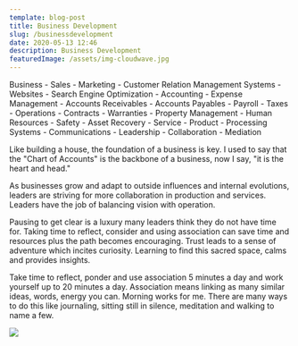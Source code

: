 ```yaml
---
template: blog-post
title: Business Development
slug: /businessdevelopment
date: 2020-05-13 12:46
description: Business Development
featuredImage: /assets/img-cloudwave.jpg
---
```

Business - Sales - Marketing - Customer Relation Management Systems - Websites - Search Engine Optimization - Accounting - Expense Management - Accounts Receivables - Accounts Payables - Payroll - Taxes - Operations - Contracts - Warranties - Property Management - Human Resources - Safety - Asset Recovery - Service - Product - Processing Systems - Communications - Leadership - Collaboration - Mediation

Like building a house, the foundation of a business is key. I used to say that the "Chart of Accounts" is the backbone of a business, now I say, "it is the heart and head."

As businesses grow and adapt to outside influences and internal evolutions, leaders are striving for more collaboration in production and services. Leaders have the job of balancing vision with operation.

Pausing to get clear is a luxury many leaders think they do not have time for. Taking time to reflect, consider and using association can save time and resources plus the path becomes encouraging. Trust leads to a sense of adventure which incites curiosity. Learning to find this sacred space, calms and provides insights.

Take time to reflect, ponder and use association 5 minutes a day and work yourself up to 20 minutes a day. Association means linking as many similar ideas, words, energy you can. Morning works for me. There are many ways to do this like journaling, sitting still in silence, meditation and walking to name a few.

![](/assets/goodmorningla.jpeg)

![]()